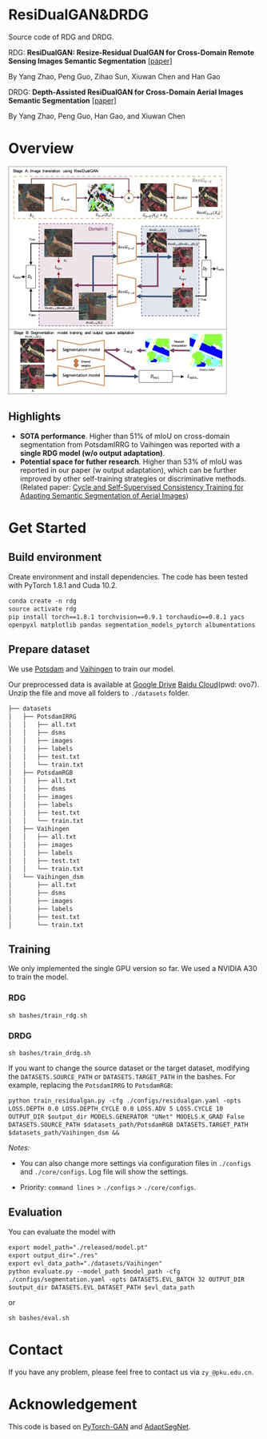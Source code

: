 # ResiDualGAN&DRDG

Source code of RDG and DRDG. 

RDG: **ResiDualGAN: Resize-Residual DualGAN for Cross-Domain Remote Sensing Images Semantic Segmentation** [[paper]](https://arxiv.org/abs/2201.11523)

By Yang Zhao, Peng Guo, Zihao Sun, Xiuwan Chen and Han Gao


DRDG: **Depth-Assisted ResiDualGAN for Cross-Domain Aerial Images Semantic Segmentation**  [[paper]](https://arxiv.org/abs/2208.09823)

By Yang Zhao, Peng Guo, Han Gao, and Xiuwan Chen


# Overview

![imgs](./imgs/overall.jpg)

## Highlights
- **SOTA performance**. Higher than 51% of mIoU on cross-domain segmentation from PotsdamIRRG to Vaihingen was reported with a **single RDG model (w/o output adaptation)**. 
- **Potential space for futher research**. Higher than 53% of mIoU was reported in our paper (w output adaptation), which can be further improved by other self-training strategies or discriminative methods. (Related paper: [Cycle and Self-Supervised Consistency Training for Adapting Semantic Segmentation of Aerial Images](https://www.mdpi.com/2072-4292/14/7/1527))


# Get Started

## Build environment

Create environment and install dependencies. The code has been tested with PyTorch 1.8.1 and Cuda 10.2.
```
conda create -n rdg
source activate rdg
pip install torch==1.8.1 torchvision==0.9.1 torchaudio==0.8.1 yacs openpyxl matplotlib pandas segmentation_models_pytorch albumentations
```

## Prepare dataset
We use [Potsdam](https://www.isprs.org/education/benchmarks/UrbanSemLab/2d-sem-label-potsdam.aspx) and [Vaihingen](https://www.isprs.org/education/benchmarks/UrbanSemLab/2d-sem-label-vaihingen.aspx) to train our model. 

Our preprocessed data is available at [Google Drive](https://drive.google.com/file/d/1i_o46ofSsb6hh2Drdx6cyr6EJcOqmSYV/view?usp=sharing) [Baidu Cloud](https://pan.baidu.com/s/1qNb2KvOawuDvSC8r2Q53rQ?pwd=ovo7)(pwd: ovo7). Unzip the file and move all folders to `./datasets` folder. 

```
├── datasets
│   ├── PotsdamIRRG
│   │   ├── all.txt
│   │   ├── dsms
│   │   ├── images
│   │   ├── labels
│   │   ├── test.txt
│   │   └── train.txt
│   ├── PotsdamRGB
│   │   ├── all.txt
│   │   ├── dsms
│   │   ├── images
│   │   ├── labels
│   │   ├── test.txt
│   │   └── train.txt
│   ├── Vaihingen
│   │   ├── all.txt
│   │   ├── images
│   │   ├── labels
│   │   ├── test.txt
│   │   └── train.txt
│   └── Vaihingen_dsm
│       ├── all.txt
│       ├── dsms
│       ├── images
│       ├── labels
│       ├── test.txt
│       └── train.txt
```

## Training

We only implemented the single GPU version so far. We used a NVIDIA A30 to train the model. 

### RDG
```
sh bashes/train_rdg.sh 
```

### DRDG
```
sh bashes/train_drdg.sh 
```


If you want to change the source dataset or the target dataset, modifying the `DATASETS.SOURCE_PATH` or `DATASETS.TARGET_PATH` in the bashes. For example, replacing the `PotsdamIRRG` to `PotsdamRGB`:
```
python train_residualgan.py -cfg ./configs/residualgan.yaml -opts LOSS.DEPTH 0.0 LOSS.DEPTH_CYCLE 0.0 LOSS.ADV 5 LOSS.CYCLE 10 OUTPUT_DIR $output_dir MODELS.GENERATOR "UNet" MODELS.K_GRAD False DATASETS.SOURCE_PATH $datasets_path/PotsdamRGB DATASETS.TARGET_PATH $datasets_path/Vaihingen_dsm &&
```

*Notes:*

- You can also change more settings via configuration files in `./configs` and `./core/configs`. Log file will show the settings. 

- Priority: `command lines` > `./configs` > `./core/configs`. 
## Evaluation
You can evaluate the model with
```
export model_path="./released/model.pt"
export output_dir="./res"
export evl_data_path="./datasets/Vaihingen"
python evaluate.py --model_path $model_path -cfg ./configs/segmentation.yaml -opts DATASETS.EVL_BATCH 32 OUTPUT_DIR $output_dir DATASETS.EVL_DATASET_PATH $evl_data_path
```
or
```
sh bashes/eval.sh 
```


# Contact
If you have any problem, please feel free to contact us via `zy_@pku.edu.cn`. 

# Acknowledgement
This code is based on [PyTorch-GAN](https://github.com/eriklindernoren/PyTorch-GAN) and [AdaptSegNet](https://github.com/wasidennis/AdaptSegNet).